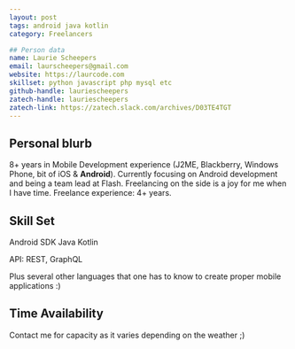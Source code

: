 ```yaml
---
layout: post
tags: android java kotlin
category: Freelancers

## Person data
name: Laurie Scheepers
email: laurscheepers@gmail.com
website: https://laurcode.com
skillset: python javascript php mysql etc
github-handle: lauriescheepers
zatech-handle: lauriescheepers
zatech-link: https://zatech.slack.com/archives/D03TE4TGT
---
```


## Personal blurb
8+ years in Mobile Development experience (J2ME, Blackberry, Windows Phone, bit of iOS & **Android**). Currently focusing on Android development and being a team lead at Flash. Freelancing on the side is a joy for me when I have time. Freelance experience: 4+ years.

## Skill Set
Android SDK
Java
Kotlin

API: REST, GraphQL

Plus several other languages that one has to know to create proper mobile applications :)

## Time Availability
Contact me for capacity as it varies depending on the weather ;)
